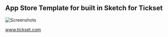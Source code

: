 ## App Store Template for built in Sketch for Tickset

![Screenshots](https://drive.google.com/uc?export=view&id=1x668VXQiZ5DIzd6gdvnW99__VpFn4eGN)

www.tickset.com

